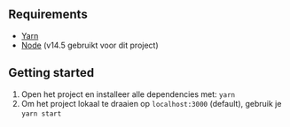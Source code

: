 ## Requirements
-   [Yarn](https://classic.yarnpkg.com/en/docs/install/)
-   [Node](https://nodejs.org/en/download/) (v14.5 gebruikt voor dit project)


## Getting started
1. Open het project en installeer alle dependencies met: `yarn`
2. Om het project lokaal te draaien op `localhost:3000` (default), gebruik je `yarn start`
